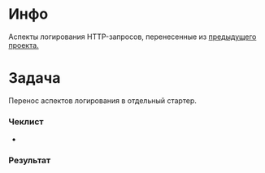 # Инфо

Аспекты логирования HTTP-запросов, перенесенные из [предыдущего проекта.](https://github.com/TheRagerghost/tasks-crud-aop)

# Задача

Перенос аспектов логирования в отдельный стартер.

### Чеклист

- 

### Результат
